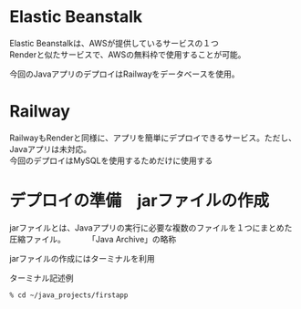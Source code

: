 # Elastic Beanstalk
Elastic Beanstalkは、AWSが提供しているサービスの１つ   
Renderと似たサービスで、AWSの無料枠で使用することが可能。   

今回のJavaアプリのデプロイはRailwayをデータベースを使用。

# Railway
RailwayもRenderと同様に、アプリを簡単にデプロイできるサービス。ただし、Javaアプリは未対応。   
今回のデプロイはMySQLを使用するためだけに使用する

# デプロイの準備　jarファイルの作成
jarファイルとは、Javaアプリの実行に必要な複数のファイルを１つにまとめた圧縮ファイル。　　　
「Java Archive」の略称

jarファイルの作成にはターミナルを利用

ターミナル記述例
```
% cd ~/java_projects/firstapp
```
